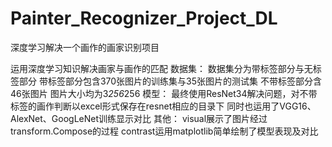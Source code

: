# Painter_Recognizer_Project_DL
深度学习解决一个画作的画家识别项目

运用深度学习知识解决画家与画作的匹配
数据集：
  数据集分为带标签部分与无标签部分
  带标签部分包含370张图片的训练集与35张图片的测试集
  不带标签部分含46张图片
  图片大小均为3*256*256
模型：
  最终使用ResNet34解决问题，对不带标签的画作判断以excel形式保存在resnet相应的目录下
  同时也运用了VGG16、AlexNet、GoogLeNet训练显示对比
 其他：
  visual展示了图片经过transform.Compose的过程
  contrast运用matplotlib简单绘制了模型表现及对比
 
